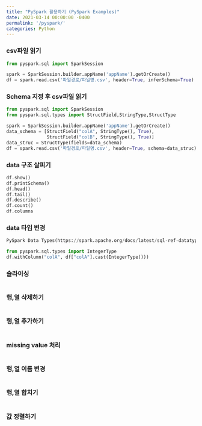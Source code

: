 ```yaml
---
title: "PySpark 활용하기 (PySpark Examples)"
date: 2021-03-14 00:00:00 -0400
permalink: '/pyspark/'
categories: Python
---
```



### csv파일 읽기

```python
from pyspark.sql import SparkSession

spark = SparkSession.builder.appName('appName').getOrCreate()
df = spark.read.csv('파일경로/파일명.csv', header=True, inferSchema=True)
```

### Schema 지정 후 csv파일 읽기

```python
from pyspark.sql import SparkSession
from pyspark.sql.types import StructField,StringType,StructType

spark = SparkSession.builder.appName('appName').getOrCreate()
data_schema = [StructField("colA", StringType(), True),
               StructField("colB", StringType(), True)]
data_struc = StructType(fields=data_schema)
df = spark.read.csv('파일경로/파일명.csv', header=True, schema=data_struc)
```

### data 구조 살피기

```python
df.show()
df.printSchema()
df.head()
df.tail()
df.describe()
df.count()
df.columns
```

### data 타입 변경

```python
PySpark Data Types(https://spark.apache.org/docs/latest/sql-ref-datatypes.html)

from pyspark.sql.types import IntegerType
df.withColumn("colA", df["colA"].cast(IntegerType()))
```

### 슬라이싱

```python

```

### 행,열 삭제하기

```python

```

### 행,열 추가하기

```python

```

### missing value 처리

```python

```

### 행,열 이름 변경

```python

```

### 행,열 합치기

```python

```

### 값 정렬하기

```python

```
